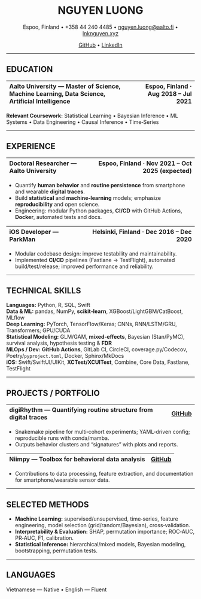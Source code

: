 <!-- ===== HEADER ===== -->
<div align="center">

# **NGUYEN LUONG**

Espoo, Finland • +358 44 240 4485 • nguyen.luong@aalto.fi • [lnknguyen.xyz](https://lnknguyen.xyz)

[GitHub](https://github.com/lnknguyen) • [LinkedIn](#) <!-- add your LinkedIn URL -->

</div>

---

## **EDUCATION**

| **Aalto University** — Master of Science, Machine Learning, Data Science, Artificial Intelligence | Espoo, Finland · Aug 2018 – Jul 2021 |
|:--|--:|

**Relevant Coursework:** Statistical Learning • Bayesian Inference • ML Systems • Data Engineering • Causal Inference • Time‑Series

---

## **EXPERIENCE**

| **Doctoral Researcher** — Aalto University | Espoo, Finland · Nov 2021 – Oct 2025 (expected) |
|:--|--:|
- Quantify **human behavior** and **routine persistence** from smartphone and wearable **digital traces**.  
- Build **statistical** and **machine‑learning** models; emphasize **reproducibility** and open science.  
- Engineering: modular Python packages, **CI/CD** with GitHub Actions, **Docker**, automated tests and docs.

| **iOS Developer** — ParkMan | Helsinki, Finland · Dec 2016 – Dec 2020 |
|:--|--:|
- Modular codebase design: improve testability and maintainability.  
- Implemented **CI/CD** pipelines (Fastlane → TestFlight), automated build/test/release; improved performance and reliability.

---

## **TECHNICAL SKILLS**

**Languages:** Python, R, SQL, Swift  
**Data & ML:** pandas, NumPy, **scikit‑learn**, XGBoost/LightGBM/CatBoost, MLflow  
**Deep Learning:** PyTorch, TensorFlow/Keras; CNNs, RNN/LSTM/GRU, Transformers; GPU/CUDA  
**Statistical Modeling:** GLM/GAM, **mixed‑effects**, Bayesian (Stan/PyMC), survival analysis, hypothesis testing & **FDR**  
**MLOps / Dev:** **GitHub Actions**, GitLab CI, CircleCI, coverage.py/Codecov, Poetry/`pyproject.toml`, Docker, Sphinx/MkDocs  
**iOS:** Swift/SwiftUI/UIKit, **XCTest/XCUITest**, Combine, Core Data, Fastlane, TestFlight

---

## **PROJECTS / PORTFOLIO**

| **digiRhythm** — Quantifying routine structure from digital traces | [GitHub](https://github.com/digitraceslab/digirhythm) |
|:--|--:|
- Snakemake pipeline for multi‑cohort experiments; YAML‑driven config; reproducible runs with conda/mamba.  
- Outputs behavior clusters and “signatures” with plots and reports.

| **Niimpy** — Toolbox for behavioral data analysis | [GitHub](https://github.com/AaltoNiimpy/niimpy) |
|:--|--:|
- Contributions to data processing, feature extraction, and documentation for smartphone/wearable sensor data.

<!-- Add more items as needed:
| **Project name** — one‑line purpose | [GitHub](#) / [Demo](#) |
|:--|--:|
- Impact or methods; specific tools or results.
-->

---

## **SELECTED METHODS**

- **Machine Learning:** supervised/unsupervised, time‑series, feature engineering, model selection (grid/random/Bayesian), cross‑validation.  
- **Interpretability & Evaluation:** SHAP, permutation importance; ROC‑AUC, PR‑AUC, F1, calibration.  
- **Statistical Inference:** hierarchical/mixed models, Bayesian modeling, bootstrapping, permutation tests.

---

## **LANGUAGES**

Vietnamese — Native • English — Fluent
